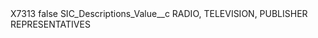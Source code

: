 <?xml version="1.0" encoding="UTF-8"?>
<CustomMetadata xmlns="http://soap.sforce.com/2006/04/metadata" xmlns:xsi="http://www.w3.org/2001/XMLSchema-instance" xmlns:xsd="http://www.w3.org/2001/XMLSchema">
    <label>X7313</label>
    <protected>false</protected>
    <values>
        <field>SIC_Descriptions_Value__c</field>
        <value xsi:type="xsd:string">RADIO, TELEVISION, PUBLISHER REPRESENTATIVES</value>
    </values>
</CustomMetadata>
